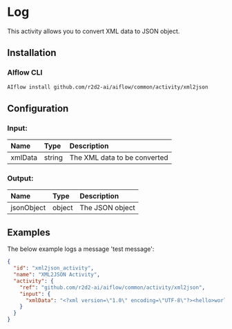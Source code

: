 <!--
title: XML2JSON
weight: 4615
-->

# Log
This activity allows you to convert XML data to JSON object.

## Installation

### AIflow CLI
```bash
AIflow install github.com/r2d2-ai/aiflow/common/activity/xml2json
```

## Configuration

### Input:
| Name       | Type   | Description
|:---        | :---   | :---    
| xmlData    | string | The XML data to be converted

### Output:
| Name       | Type   | Description
|:---        | :---   | :---    
| jsonObject | object | The JSON object

## Examples
The below example logs a message 'test message':

```json
{
  "id": "xml2json_activity",
  "name": "XML2JSON Activity",
  "activity": {
    "ref": "github.com/r2d2-ai/aiflow/common/activity/xml2json",
    "input": {
      "xmlData": "<?xml version=\"1.0\" encoding=\"UTF-8\"?><hello>world</hello>"
    }
  }
}
```